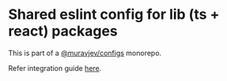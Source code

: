 # Shared eslint config for lib (ts + react) packages

This is part of a [@muravjev/configs](https://github.com/muravjev/configs) monorepo.

Refer integration guide [here](../README.md#eslint-ts--react).
